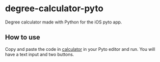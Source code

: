 # degree-calculator-pyto
Degree calculator made with Python for the  iOS pyto app.

## How to use
Copy and paste the code in [calculator](calculator.py) in your Pyto editor and run. You will have a text input and two buttons.
